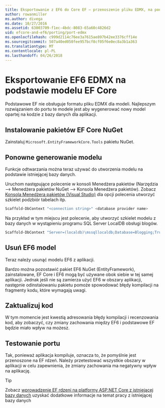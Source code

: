 ```yaml
---
title: Eksportowanie z EF6 do Core EF — przenoszenie pliku EDMX, na podstawie modelu
author: rowanmiller
ms.author: divega
ms.date: 10/27/2016
ms.assetid: 63003709-f1ec-4bdc-8083-65a60c4826d2
uid: efcore-and-ef6/porting/port-edmx
ms.openlocfilehash: c999d2114c76ee3a7615ae897b42ee3376cff14e
ms.sourcegitcommit: 507a40ed050fee957bcf8cf05f6e0ec8a3b1a363
ms.translationtype: MT
ms.contentlocale: pl-PL
ms.lasthandoff: 04/26/2018
---
```

# <a name="porting-an-ef6-edmx-based-model-to-ef-core"></a>Eksportowanie EF6 EDMX na podstawie modelu EF Core

Podstawowe EF nie obsługuje formatu pliku EDMX dla modeli. Najlepszym rozwiązaniem do portu te modele jest aby wygenerować nowy model opartej na kodzie z bazy danych dla aplikacji.

## <a name="install-ef-core-nuget-packages"></a>Instalowanie pakietów EF Core NuGet

Zainstaluj `Microsoft.EntityFrameworkCore.Tools` pakietu NuGet.

## <a name="regenerate-the-model"></a>Ponowne generowanie modelu

Funkcje odtwarzania można teraz używać do utworzenia modelu na podstawie istniejącej bazy danych.

Uruchom następujące polecenie w konsoli Menedżera pakietów (Narzędzia –> Menedżera pakietów NuGet –> Konsola Menedżera pakietów). Zobacz [Konsola Menedżera pakietów (Visual Studio)](../../core/miscellaneous/cli/powershell.md) dla opcji polecenia utworzyć szkielet podzbiór tabelach itp.

``` powershell
Scaffold-DbContext "<connection string>" <database provider name>
```

Na przykład w tym miejscu jest polecenie, aby utworzyć szkielet modelu z bazy danych w wystąpieniu programu SQL Server LocalDB obsługi blogów.

``` powershell
Scaffold-DbContext "Server=(localdb)\mssqllocaldb;Database=Blogging;Trusted_Connection=True;" Microsoft.EntityFrameworkCore.SqlServer
```

## <a name="remove-ef6-model"></a>Usuń EF6 model

Teraz należy usunąć modelu EF6 z aplikacji.

Bardzo można pozostawić pakiet EF6 NuGet (EntityFramework), zainstalowane, EF Core i EF6 mogą być używane obok siebie w tej samej aplikacji. Jednak jeśli nie są zamierza użyć EF6 w obszary aplikacji, następnie odinstalowaniu pakietu pomoże spowodować błędy kompilacji na fragmenty kodu, które wymagają uwagi.

## <a name="update-your-code"></a>Zaktualizuj kod

W tym momencie jest kwestią adresowania błędy kompilacji i recenzowania kod, aby zobaczyć, czy zmiany zachowania między EF6 i podstawowe EF będzie miało wpływ na możesz.

## <a name="test-the-port"></a>Testowanie portu

Tak, ponieważ aplikacja kompiluje, oznacza to, że pomyślnie jest przenoszone na EF rdzeń. Należy przetestować wszystkie obszary w aplikacji w celu zapewnienia, że zmiany zachowania ma negatywny wpływ na aplikację.

> [!TIP]
> Zobacz [wprowadzenie EF rdzeni na platformy ASP.NET Core z istniejącej bazy danych](xref:core/get-started/aspnetcore/existing-db) uzyskać dodatkowe informacje na temat pracy z istniejącej bazy danych 

